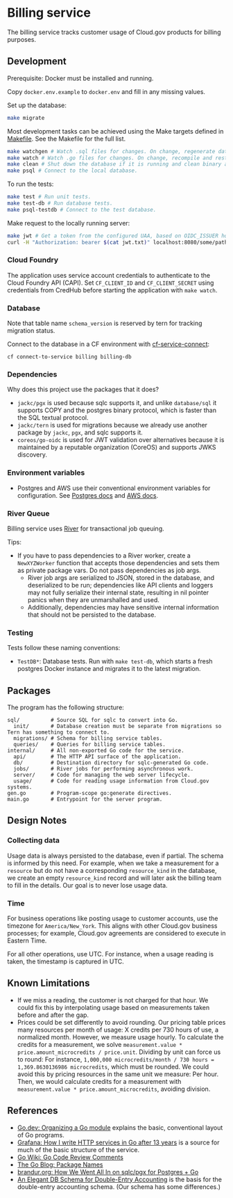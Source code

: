 # Billing service

The billing service tracks customer usage of Cloud.gov products for billing purposes.

## Development

Prerequisite: Docker must be installed and running.

Copy `docker.env.example` to `docker.env` and fill in any missing values.

Set up the database:

```sh
make migrate
```

Most development tasks can be achieved using the Make targets defined in [Makefile](./Makefile). See the Makefile for the full list.

```sh
make watchgen # Watch .sql files for changes. On change, regenerate database Go bindings with sqlc. Consider running this in a separate shell at the same time as 'make watch'.
make watch # Watch .go files for changes. On change, recompile and restart the server.
make clean # Shut down the database if it is running and clean binary artifacts.
make psql # Connect to the local database.
```

To run the tests:

```sh
make test # Run unit tests.
make test-db # Run database tests.
make psql-testdb # Connect to the test database.
```

Make request to the locally running server:

```sh
make jwt # Get a token from the configured UAA, based on OIDC_ISSUER host. Requires CF_CLIENT_ID and CF_CLIENT_SECRET to be set.
curl -H "Authorization: bearer $(cat jwt.txt)" localhost:8080/some/path # Make a request with the authentication header set.
```

### Cloud Foundry

The application uses service account credentials to authenticate to the Cloud Foundry API (CAPI). Set `CF_CLIENT_ID` and `CF_CLIENT_SECRET` using credentials from CredHub before starting the application with `make watch`.

### Database

Note that table name `schema_version` is reserved by tern for tracking migration status.

Connect to the database in a CF environment with [cf-service-connect](https://github.com/cloud-gov/cf-service-connect):

```
cf connect-to-service billing billing-db
```

### Dependencies

Why does this project use the packages that it does?

- `jackc/pgx` is used because sqlc supports it, and unlike `database/sql` it supports COPY and the postgres binary protocol, which is faster than the SQL textual protocol.
- `jackc/tern` is used for migrations because we already use another package by `jackc`, `pgx`, and sqlc supports it.
- `coreos/go-oidc` is used for JWT validation over alternatives because it is maintained by a reputable organization (CoreOS) and supports JWKS discovery.

### Environment variables

- Postgres and AWS use their conventional environment variables for configuration. See [Postgres docs](https://www.postgresql.org/docs/current/libpq-envars.html) and [AWS docs](https://docs.aws.amazon.com/cli/latest/userguide/cli-configure-envvars.html).

### River Queue

Billing service uses [River](https://riverqueue.com/docs) for transactional job queuing.

Tips:

- If you have to pass dependencies to a River worker, create a `NewXYZWorker` function that accepts those dependencies and sets them as private package vars. Do not pass dependencies as job args.
  - River job args are serialized to JSON, stored in the database, and deserialized to be run; dependencies like API clients and loggers may not fully serialize their internal state, resulting in nil pointer panics when they are unmarshalled and used.
  - Additionally, dependencies may have sensitive internal information that should not be persisted to the database.

### Testing

Tests follow these naming conventions:

- `TestDB*`: Database tests. Run with `make test-db`, which starts a fresh postgres Docker instance and migrates it to the latest migration.

## Packages

The program has the following structure:

```
sql/          # Source SQL for sqlc to convert into Go.
  init/       # Database creation must be separate from migrations so Tern has something to connect to.
  migrations/ # Schema for billing service tables.
  queries/    # Queries for billing service tables.
internal/     # All non-exported Go code for the service.
  api/        # The HTTP API surface of the application.
  db/         # Destination directory for sqlc-generated Go code.
  jobs/       # River jobs for performing asynchronous work.
  server/     # Code for managing the web server lifecycle.
  usage/      # Code for reading usage information from Cloud.gov systems.
gen.go        # Program-scope go:generate directives.
main.go       # Entrypoint for the server program.
```

## Design Notes

### Collecting data

Usage data is always persisted to the database, even if partial. The schema is informed by this need. For example, when we take a measurement for a `resource` but do not have a corresponding `resource_kind` in the database, we create an empty `resource_kind` record and will later ask the billing team to fill in the details. Our goal is to never lose usage data.

### Time

For business operations like posting usage to customer accounts, use the timezone for `America/New_York`. This aligns with other Cloud.gov business processes; for example, Cloud.gov agreements are considered to execute in Eastern Time.

For all other operations, use UTC. For instance, when a usage reading is taken, the timestamp is captured in UTC.

## Known Limitations

- If we miss a reading, the customer is not charged for that hour. We could fix this by interpolating usage based on measurements taken before and after the gap.
- Prices could be set differently to avoid rounding. Our pricing table prices many resources per month of usage: X credits per 730 hours of use, a normalized month. However, we measure usage hourly. To calculate the credits for a measurement, we solve `measurement.value * price.amount_microcredits / price.unit`. Dividing by unit can force us to round: For instance, `1,000,000 microcredits/month / 730 hours = 1,369.8630136986 microcredits`, which must be rounded. We could avoid this by pricing resources in the same unit we measure: Per hour. Then, we would calculate credits for a measurement with `measurement.value * price.amount_microcredits`, avoiding division.

## References

- [Go.dev: Organizing a Go module](https://go.dev/doc/modules/layout) explains the basic, conventional layout of Go programs.
- [Grafana: How I write HTTP services in Go after 13 years](https://grafana.com/blog/2024/02/09/how-i-write-http-services-in-go-after-13-years) is a source for much of the basic structure of the service.
- [Go Wiki: Go Code Review Comments](https://go.dev/wiki/CodeReviewComments)
- [The Go Blog: Package Names](https://go.dev/blog/package-names)
- [brandur.org: How We Went All In on sqlc/pgx for Postgres + Go](https://brandur.org/sqlc#caveats)
- [An Elegant DB Schema for Double-Entry Accounting](https://web.archive.org/web/20220901165809/https://www.journalize.io/blog/an-elegant-db-schema-for-double-entry-accounting) is the basis for the double-entry accounting schema. (Our schema has some differences.)
